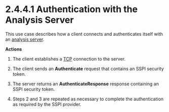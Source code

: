 <html dir="LTR" xmlns:mshelp="http://msdn.microsoft.com/mshelp" xmlns:ddue="http://ddue.schemas.microsoft.com/authoring/2003/5" xmlns:xlink="http://www.w3.org/1999/xlink" xmlns:tool="http://www.microsoft.com/tooltip">
    <head>
        <meta http-equiv="Content-Type" content="text/html; CHARSET=utf-8"></meta>
        <meta name="save" content="history"></meta>
        <title>2.4.4.1 Authentication with the Analysis Server</title>
        <xml>
            <mshelp:toctitle title="2.4.4.1 Authentication with the Analysis Server"></mshelp:toctitle>
            <mshelp:rltitle title="[MS-SSSO]: Authentication with the Analysis Server"></mshelp:rltitle>
            <mshelp:keyword index="A" term="080422ad-8fa2-4de3-ba57-101769c4c383"></mshelp:keyword>
            <mshelp:attr name="DCSext.ContentType" value="open specification"></mshelp:attr>
            <mshelp:attr name="AssetID" value="080422ad-8fa2-4de3-ba57-101769c4c383"></mshelp:attr>
            <mshelp:attr name="TopicType" value="kbRef"></mshelp:attr>
            <mshelp:attr name="DCSext.Title" value="[MS-SSSO]: Authentication with the Analysis Server" />
        </xml>
    </head>
    <body>
        <div id="header">
            <h1 class="heading">2.4.4.1 Authentication with the Analysis Server</h1>
        </div>
        <div id="mainSection">
            <div id="mainBody">
                <div id="allHistory" class="saveHistory"></div>
                <div id="sectionSection0" class="section" name="collapseableSection">
                    

<p>This use case describes how a client connects and
authenticates itself with an <a href="20049766-3c6e-4f20-a20e-64785e88f6f2.htm#gt_3f8f73d9-c597-447c-b67e-47ec9930a916">analysis
server</a>.</p>

<p><b>Actions</b></p>

<ol><li><p><span>    </span>The client
establishes a <a href="20049766-3c6e-4f20-a20e-64785e88f6f2.htm#gt_b08d36f6-b5c6-4ce4-8d2d-6f2ab75ea4cb">TCP</a>
connection to the server.</p>

</li><li><p><span>    </span>The client sends
an <b>Authenticate</b> request that contains an SSPI security token.</p>

</li><li><p><span>    </span>The server
returns an <b>AuthenticateResponse</b> response containing an SSPI security
token.</p>

</li><li><p><span>    </span>Steps 2 and 3
are repeated as necessary to complete the authentication as required by the
SSPI provider.</p>

</li></ol>
                </div>
            </div>
        </div>
    </body>
</html>